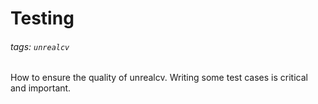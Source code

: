 # Testing

###### tags: `unrealcv`

How to ensure the quality of unrealcv. Writing some test cases is critical and important.